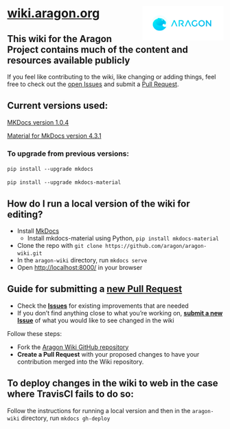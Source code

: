 # [wiki.aragon.org](https://wiki.aragon.org/) <img align="right" src="https://github.com/aragon/aragon-wiki/blob/master/docs/design/logo/png/imagetype_light.png" height="80px" />

## This wiki for the Aragon Project contains much of the content and resources available publicly

If you feel like contributing to the wiki, like changing or adding things, feel free to check out the [open Issues](https://github.com/aragon/aragon-wiki/issues) and submit a [Pull Request](https://github.com/aragon/aragon-wiki/pulls).

## Current versions used:
[MKDocs version 1.0.4](http://www.mkdocs.org/about/release-notes/)

[Material for MkDocs version 4.3.1](https://squidfunk.github.io/mkdocs-material/release-notes/)

### To upgrade from previous versions:
`pip install --upgrade mkdocs`

`pip install --upgrade mkdocs-material`

## How do I run a local version of the wiki for editing?

- Install [MkDocs](http://www.mkdocs.org/)
  - Install mkdocs-material using Python, `pip install mkdocs-material`
- Clone the repo with `git clone https://github.com/aragon/aragon-wiki.git`
- In the `aragon-wiki` directory, run `mkdocs serve`
- Open [http://localhost:8000/](http://localhost:8000/) in your browser

## Guide for submitting a [new Pull Request](https://github.com/aragon/aragon-wiki/pulls)

- Check the [**Issues**](https://github.com/aragon/aragon-wiki/issues) for existing improvements that are needed
- If you don’t find anything close to what you’re working on, [**submit a new Issue**](https://github.com/aragon/aragon-wiki/issues/new) of what you would like to see changed in the wiki

Follow these steps:

- Fork the [Aragon Wiki GitHub repository](https://github.com/aragon/aragon-wiki)
- **Create a Pull Request** with your proposed changes to have your contribution merged into the Wiki repository.

## To deploy changes in the wiki to web in the case where TravisCI fails to do so:

Follow the instructions for running a local version and then in the `aragon-wiki` directory, run `mkdocs gh-deploy`
